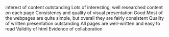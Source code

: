 interest of content                                 outstanding                               Lots of interesting, well researched content on each page
Consistency and quality of visual presentation      Good                                      Most of the webpages are quite simple, but overall they are fairly consistent
Quality of written presentation                     outstanding                               All pages are well-written and easy to read
Validity of html
Evidence of collaboration
